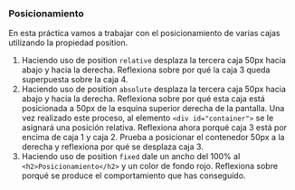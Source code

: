 ### Posicionamiento

En esta práctica vamos a trabajar con el posicionamiento de varias cajas utilizando la propiedad position.

1. Haciendo uso de position `relative` desplaza la tercera caja 50px hacia abajo y hacia la derecha. Reflexiona sobre por qué la caja 3 queda superpuesta sobre la caja 4.
2. Haciendo uso de position `absolute` desplaza la tercera caja 50px hacia abajo y hacia la derecha. Reflexiona sobre por qué esta caja está posicionada a 50px de la esquina superior derecha de la pantalla. Una vez realizado este proceso, al elemento `<div id="container">` se le asignará una posición relativa. Reflexiona ahora porqué caja 3 está por encima de caja 1 y caja 2. Prueba a posicionar el contenedor 50px a la derecha y reflexiona por qué se desplaza caja 3.
3. Haciendo uso de position `fixed` dale un ancho del 100% al `<h2>Posicionamiento</h2>` y un color de fondo rojo. Reflexiona sobre porqué se produce el comportamiento que has conseguido.
